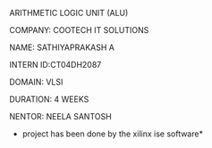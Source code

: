 ARITHMETIC LOGIC UNIT (ALU)

COMPANY: COOTECH IT SOLUTIONS

NAME: SATHIYAPRAKASH A

INTERN ID:CT04DH2087

DOMAIN: VLSI

DURATION: 4 WEEKS

NENTOR: NEELA SANTOSH
 * project has been done by the xilinx ise software*
